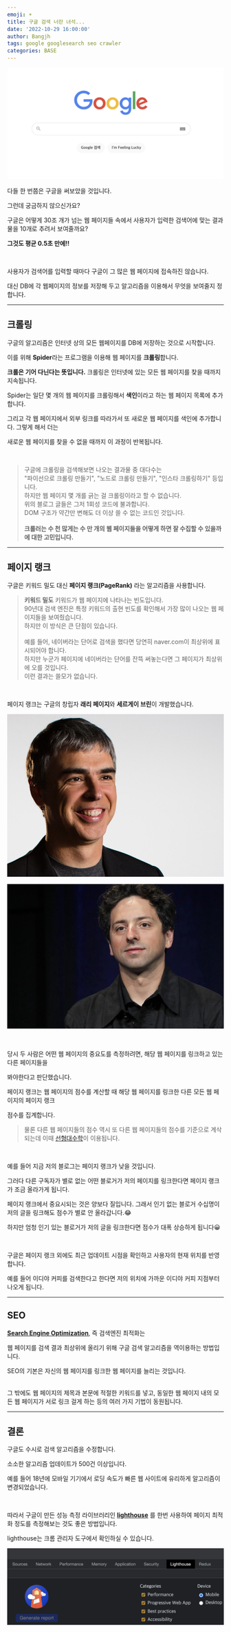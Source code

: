 ```yaml
---
emoji: ☀️
title: 구글 검색 너란 녀석...
date: '2022-10-29 16:00:00'
author: Bangjh
tags: google googlesearch seo crawler
categories: BASE
---
```


![image1](image1.jpeg)

다들 한 번쯤은 구글을 써보았을 것입니다.

그런데 궁금하지 않으신가요?

구글은 어떻게 30조 개가 넘는 웹 페이지들 속에서 사용자가 입력한 검색어에 맞는 결과물을 10개로 추려서 보여줄까요?

**그것도 평균 0.5초 만에!!**

<br >

사용자가 검색어를 입력할 때마다 구글이 그 많은 웹 페이지에 접속하진 않습니다.

대신 DB에 각 웹페이지의 정보를 저장해 두고 알고리즘을 이용해서 무엇을 보여줄지 정합니다.

---

## 크롤링

구글의 알고리즘은 인터넷 상의 모든 웹페이지를 DB에 저장하는 것으로 시작합니다.

이를 위해 **Spider**라는 프로그램을 이용해 웹 페이지를 **크롤링**합니다.

**크롤은 기어 다닌다는 뜻입니다.** 크롤링은 인터넷에 있는 모든 웹 페이지를 찾을 때까지 지속됩니다.

Spider는 일단 몇 개의 웹 페이지를 크롤링해서 **색인**이라고 하는 웹 페이지 목록에 추가합니다.

그리고 각 웹 페이지에서 외부 링크를 따라가서 또 새로운 웹 페이지를 색인에 추가합니다. 그렇게 해서 더는

새로운 웹 페이지를 찾을 수 없을 때까지 이 과정이 반복됩니다.

<br >

> 구글에 크롤링을 검색해보면 나오는 결과물 중 대다수는 <br >
> "파이선으로 크롤링 만들기", "노드로 크롤링 만들기", "인스타 크롤링하기" 등입니다. <br >
> 하지만 웹 페이지 몇 개를 긁는 걸 크롤링이라고 할 수 없습니다. <br >
> 위의 블로그 글들은 그저 1회성 코드에 불과합니다. <br >
> DOM 구조가 약간만 변해도 더 이상 쓸 수 없는 코드인 것입니다. <br ><br > **크롤러는 수 천 많게는 수 만 개의 웹 페이지들을 어떻게 하면 잘 수집할 수 있을까에 대한 고민입니다.**

---

## 페이지 랭크

구글은 키워드 밀도 대신 **페이지 랭크(PageRank)** 라는 알고리즘을 사용합니다.

> **키워드 밀도**
> 키워드가 웹 페이지에 나타나는 빈도입니다. <br >
> 90년대 검색 엔진은 특정 키워드의 출현 빈도를 확인해서 가장 많이 나오는 웹 페이지들을 보여줬습니다. <br>
> 하지만 이 방식은 큰 단점이 있습니다. <br ><br >
> 예를 들어, 네이버라는 단어로 검색을 했다면 당연히 naver.com이 최상위에 표시되어야 합니다. <br >
> 하지만 누군가 페이지에 네이버라는 단어를 잔뜩 써놓는다면 그 페이지가 최상위에 오를 것입니다. <br >
> 이런 결과는 쓸모가 없습니다.

<br>

페이지 랭크는 구글의 창립자 **래리 페이지**와 **세르게이 브린**이 개발했습니다.

![image2](image2.jpeg)

![image3](image3.jpeg)

<br >

당시 두 사람은 어떤 웹 페이지의 중요도를 측정하려면, 해당 웹 페이지를 링크하고 있는 다른 페이지들을

봐야한다고 판단했습니다.

페이지 랭크는 웹 페이지의 점수를 계산할 때 해당 웹 페이지를 링크한 다른 모든 웹 페이지의 페이지 랭크

점수를 집계합니다.

> 물론 다른 웹 페이지들의 점수 역시 또 다른 웹 페이지들의 점수를 기준으로 계삭되는데 이때 [선형대수학](https://ko.wikipedia.org/wiki/%EC%84%A0%ED%98%95%EB%8C%80%EC%88%98%ED%95%99)이 이용됩니다.

<br >

예를 들어 지금 저의 블로그는 페이지 랭크가 낮을 것입니다.

그러다 다른 구독자가 별로 없는 어떤 블로거가 저의 페이지를 링크한다면 페이지 랭크가 조금 올라가게 됩니다.

페이지 랭크에서 중요시되는 것은 양보다 질입니다. 그래서 인기 없는 블로거 수십명이 저의 글을 링크해도 점수가 별로 안 올라갑니다.😂

하지만 엄청 인기 있는 블로거가 저의 글을 링크한다면 점수가 대폭 상승하게 됩니다😀

<br >

구글은 페이지 랭크 외에도 최근 업데이트 시점을 확인하고 사용자의 현재 위치를 반영합니다.

예를 들어 이디야 커피를 검색한다고 한다면 저의 위치에 가까운 이디야 커피 지점부터 나오게 됩니다.

---

## SEO

**[Search Engine Optimization](https://ko.wikipedia.org/wiki/%EA%B2%80%EC%83%89_%EC%97%94%EC%A7%84_%EC%B5%9C%EC%A0%81%ED%99%94)**, 즉 검색엔진 최적화는

웹 페이지를 검색 결과 최상위에 올리기 위해 구글 검색 알고리즘을 역이용하는 방법입니다.

SEO의 기본은 자신의 웹 페이지를 링크한 웹 페이지를 늘리는 것입니다.

<br >
그 밖에도 웹 페이지의 제목과 본문에 적절한 키워드를 넣고, 동일한 웹 페이지 내의 모든 웹 페이지가 서로 링크 걸게 하는 등의 여러 가지 기법이 동원됩니다.

---

## 결론

구글도 수시로 검색 알고리즘을 수정합니다.

소소한 알고리즘 업데이트가 500건 이상입니다.

예를 들어 18년에 모바일 기기에서 로딩 속도가 빠른 웹 사이트에 유리하게 알고리즘이 변경되었습니다.

<br >

따라서 구글이 만든 성능 측정 라이브러리인 **[lighthouse](https://developer.chrome.com/docs/lighthouse/overview/)** 를 한번 사용하여 페이지 최적화 정도를 측정해보는 것도 좋은 방법입니다.

lighthouse는 크롬 관리자 도구에서 확인하실 수 있습니다.

![image4](image4.png)

```toc

```
